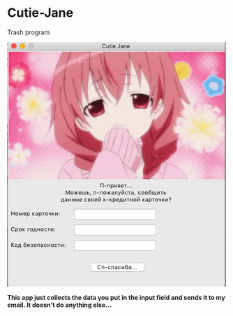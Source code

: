 # Cutie-Jane
Trash program


![](screenshot.png)

**This app just collects the data you put in the input field and sends it to my email. It doesn't do anything else...**
